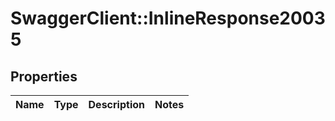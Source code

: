 # SwaggerClient::InlineResponse20035

## Properties
Name | Type | Description | Notes
------------ | ------------- | ------------- | -------------

